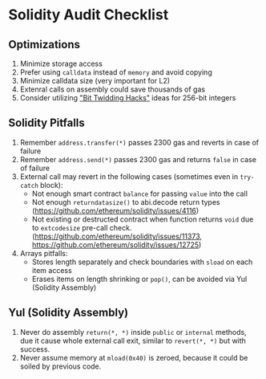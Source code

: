 # Solidity Audit Checklist

## Optimizations

1. Minimize storage access
2. Prefer using `calldata` instead of `memory` and avoid copying
3. Minimize calldata size (very important for L2)
4. Extenral calls on assembly could save thousands of gas
5. Consider utilizing ["Bit Twidding Hacks"](./solidity-bit-twidding-hacks.md) ideas for 256-bit integers

## Solidity Pitfalls

1. Remember `address.transfer(*)` passes 2300 gas and reverts in case of failure
2. Remember `address.send(*)` passes 2300 gas and returns `false` in case of failure
3. External call may revert in the following cases (sometimes even in `try-catch` block):
    - Not enough smart contract `balance` for passing `value` into the call
    - Not enough `returndatasize()` to abi.decode return types (https://github.com/ethereum/solidity/issues/4116)
    - Not existing or destructed contract when function returns `void` due to `extcodesize` pre-call check. (https://github.com/ethereum/solidity/issues/11373, https://github.com/ethereum/solidity/issues/12725)
4. Arrays pitfalls:
    - Stores length separately and check boundaries with `sload` on each item access
    - Erases items on length shrinking or `pop()`, can be avoided via Yul (Solidity Assembly)

## Yul (Solidity Assembly)

1. Never do assembly `return(*, *)` inside `public` or `internal` methods, due it cause whole external call exit, similar to `revert(*, *)` but with success.
2. Never assume memory at `mload(0x40)` is zeroed, because it could be soiled by previous code.

